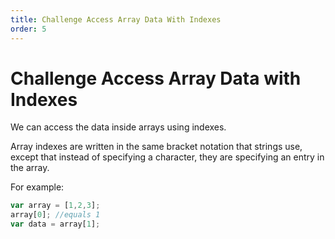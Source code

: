 ```yaml
---
title: Challenge Access Array Data With Indexes
order: 5
---
```

# Challenge Access Array Data with Indexes

We can access the data inside arrays using indexes.

Array indexes are written in the same bracket notation that strings use, except that instead of specifying a character, they are specifying an entry in the array.

For example:

```javascript
var array = [1,2,3];
array[0]; //equals 1
var data = array[1];
```

